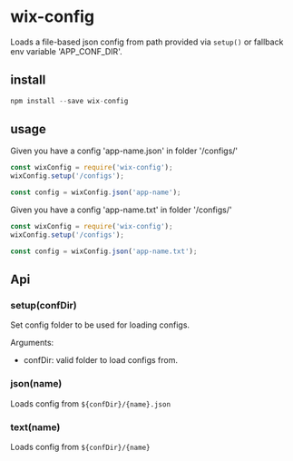 # wix-config

Loads a file-based json config from path provided via `setup()` or fallback env variable 'APP_CONF_DIR'.

## install

```js
npm install --save wix-config
```

## usage

Given you have a config 'app-name.json' in folder '/configs/'

```js
const wixConfig = require('wix-config');
wixConfig.setup('/configs');

const config = wixConfig.json('app-name');
```

Given you have a config 'app-name.txt' in folder '/configs/'

```js
const wixConfig = require('wix-config');
wixConfig.setup('/configs');

const config = wixConfig.json('app-name.txt');
```

## Api
### setup(confDir)
Set config folder to be used for loading configs.

Arguments:
 - confDir: valid folder to load configs from.

### json(name)
Loads config from `${confDir}/{name}.json`

### text(name)
Loads config from `${confDir}/{name}`